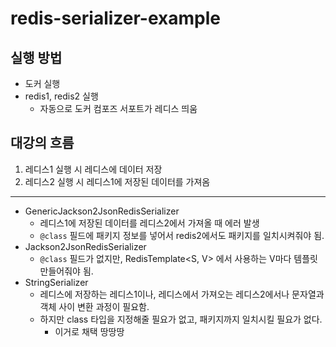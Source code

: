 # redis-serializer-example

## 실행 방법

- 도커 실행
- redis1, redis2 실행 
    - 자동으로 도커 컴포즈 서포트가 레디스 띄움

## 대강의 흐름

1. 레디스1 실행 시 레디스에 데이터 저장 
2. 레디스2 실행 시 레디스1에 저장된 데이터를 가져옴

---

- GenericJackson2JsonRedisSerializer
    - 레디스1에 저장된 데이터를 레디스2에서 가져올 때 에러 발생
    - `@class` 필드에 패키지 정보를 넣어서 redis2에서도 패키지를 일치시켜줘야 됨.
- Jackson2JsonRedisSerializer
    - `@class` 필드가 없지만, RedisTemplate<S, V> 에서 사용하는 V마다 템플릿 만들어줘야 됨.
- StringSerializer 
  - 레디스에 저장하는 레디스1이나, 레디스에서 가져오는 레디스2에서나 문자열과 객체 사이 변환 과정이 필요함.
  - 하지만 class 타입을 지정해줄 필요가 없고, 패키지까지 일치시킬 필요가 없다. 
    - 이거로 채택 땅땅땅 
